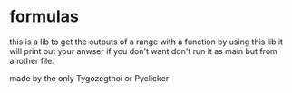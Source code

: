 # formulas

this is a lib to get the outputs of a range with a function by using this lib it will print out your anwser if you don't want don't run it as main but from another file.

made by the only Tygozegthoi or Pyclicker
